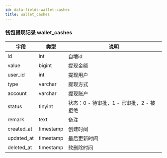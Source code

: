 ```yaml
---
id: data-fields-wallet-cashes
title: wallet_cashes
---
```


### 钱包提现记录 wallet_cashes

| 字段 | 类型 | 说明 |
| ------ | ------ | ------ |
| id | int | 自增id |
| value | bigint | 提现金额 |
| user_id | int | 提现用户 |
| type | varchar | 提现方式 |
| account | varchar | 提现账户 |
| status | tinyint | 状态：0 - 待审批，1 - 已审批，2 - 被拒绝 |
| remark | text | 备注 |
| created_at | timestamp | 创建时间 |
| updated_at | timestamp | 最后更新时间 |
| deleted_at | timestamp | 软删除时间 |
